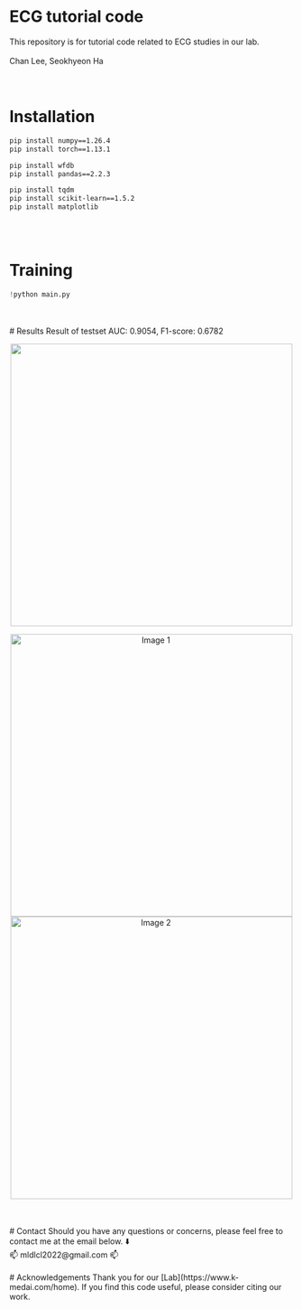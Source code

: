 # ECG tutorial code
This repository is for tutorial code related to ECG studies in our lab.  
</br>
Chan Lee, Seokhyeon Ha  
</br>
</br>

# Installation
```bash
pip install numpy==1.26.4
pip install torch==1.13.1

pip install wfdb
pip install pandas==2.2.3

pip install tqdm
pip install scikit-learn==1.5.2
pip install matplotlib
```
</br>
</br>

# Training
```python
!python main.py
```
</br>
</br>
# Results
Result of testset
AUC: 0.9054, F1-score: 0.6782
<p align="center">
  <img src="https://github.com/user-attachments/assets/7d57cd3f-8620-49a8-b60f-bc8291ab7035" width="500">
</p>
<p align="center">
  <img src="https://github.com/user-attachments/assets/e5d34a0b-75ee-432c-b171-fd29efb11066" alt="Image 1" width="500"/>
  <img src="https://github.com/user-attachments/assets/985fa270-00b3-44c6-b562-8d194b2f16c0" alt="Image 2" width="500"/>
</p>
</br>
</br>
# Contact
Should you have any questions or concerns, please feel free to contact me at the email below. ⬇️</br>
📫 mldlcl2022@gmail.com 📫
</br>
</br>
# Acknowledgements
Thank you for our [Lab](https://www.k-medai.com/home).  
If you find this code useful, please consider citing our work.
